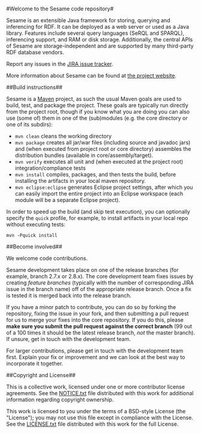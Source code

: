 #Welcome to the Sesame code repository#

Sesame is an extensible Java framework for storing, querying and inferencing for RDF. It can be deployed as a web server or used as a Java library. Features include several query languages (SeRQL and SPARQL), inferencing support, and RAM or disk storage. Additionally, the central APIs of Sesame are storage-independent and are supported by many third-party RDF database vendors.

Report any issues in the [JIRA issue tracker](https://openrdf.atlassian.net/). 

More information about Sesame can be found at [the project website](http://rdf4j.org/).

##Build instructions##

Sesame is a [Maven](http://maven.apache.org/) project, as such the usual Maven goals are used to build, test, and package the project. These goals are typically run directly from the project root, though if you know what you are doing you can also use (some of) them in one of the (sub)modules (e.g. the core directory or one of its subdirs):

- `mvn clean` cleans the working directory
- `mvn package` creates all jar/war files (including source and javadoc jars) and (when executed from project root or core directory) assembles the distribution bundles (available in core/assembly/target). 
- `mvn verify` executes all unit and (when executed at the project root) integration/compliance tests
- `mvn install` compiles, packages, and then tests the build, before installing the artifacts in your local maven repository.
- `mvn eclipse:eclipse` generates Eclipse project settings, after which you can easily import the entire project into an Eclipse workspace (each module will be a separate Eclipse project).

In order to speed up the build (and skip test execution), you can optionally specify the `quick` profile, for example, to install artifacts in your local repo without executing tests:

    mvn -Pquick install

##Become involved##

We welcome code contributions. 

Sesame development takes place on one of the release branches (for example, branch 2.7.x or 2.8.x). The core development team fixes issues by creating *feature branches* (typically with the number of corresponding JIRA issue in the branch name) off of the appropriate release branch. Once a fix is tested it is merged back into the release branch.

If you have a minor patch to contribute, you can do so by forking the
repository, fixing the issue in your fork, and then submitting a pull request
for us to merge your fixes into the core repository. If you do this, please
**make sure you submit the pull request against the correct branch** (99 out of
a 100 times it should be the latest release branch, _not_ the master branch).
If unsure, get in touch with the development team. 

For larger contributions, please get in touch with the development team first. Explain your fix or improvement and we can look at the best way to incorporate it together.

##Copyright and License##

This is a collective work, licensed under one or more contributor license
agreements. See the [NOTICE.txt](/openrdf/sesame/src/master/core/NOTICE.txt)
file distributed with this work for additional information regarding copyright
ownership. 

This work is licensed to you under the terms of a BSD-style License (the
"License"); you may not use this file except in compliance with the License.
See the [LICENSE.txt](/openrdf/sesame/src/master/core/LICENSE.txt) file
distributed with this work for the full License.
